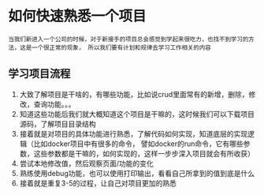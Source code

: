 # 如何快速熟悉一个项目
`当我们新进入一个公司的时候，对于新接手的项目总会感觉到学起来很吃力，也找不到学习的方法，这是一个很正常的现象，
所以我们要有计划和规律去学习工作相关的内容`

## 学习项目流程

1. 大致了解项目是干啥的，有哪些功能，比如说crud里面常有的新增，删除，修改，查询功能。。。
2. 知道这些功能后我们就大概知道这个项目是干嘛的，这时候我们可以下载项目源码，了解项目目录结构
3. 接着就是对项目的具体功能进行熟悉，了解代码如何实现，知道底层的实现逻辑（比如docker项目中有很多的命令，
譬如docker的run命令，它有哪些参数，这些参数都是干嘛的，如何实现的，这样一步步深入项目就会有所收获）
4. 尝试本地修改值，然后观察页面/功能的变化
5. 熟练使用debug功能，也可以使用打印输出，看看自己所拿到的值到底是什么
6. 接着就是重复3-5的过程，让自己对项目更加的熟悉